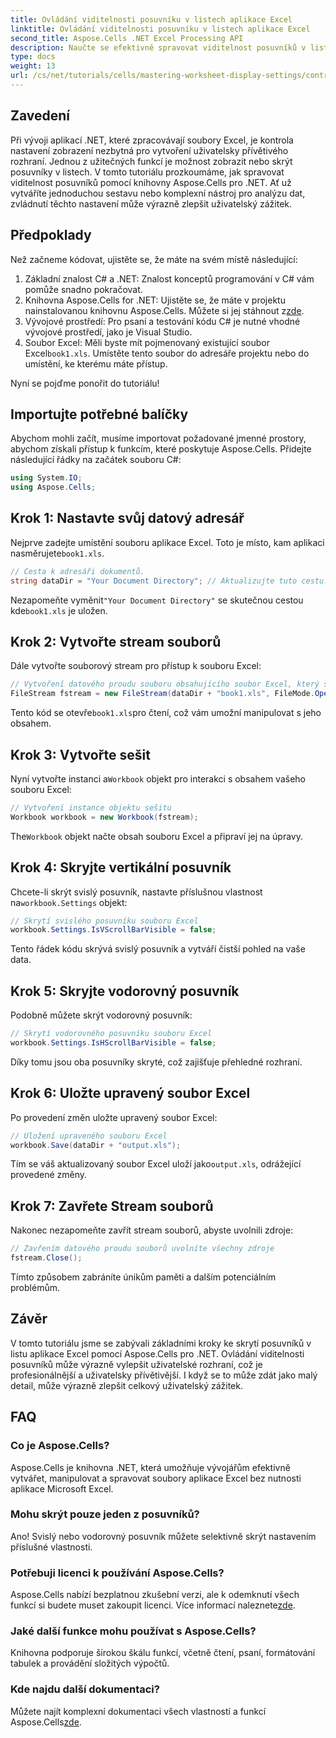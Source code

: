 ```yaml
---
title: Ovládání viditelnosti posuvníku v listech aplikace Excel
linktitle: Ovládání viditelnosti posuvníku v listech aplikace Excel
second_title: Aspose.Cells .NET Excel Processing API
description: Naučte se efektivně spravovat viditelnost posuvníků v listech aplikace Excel pomocí knihovny Aspose.Cells pro .NET. Tento komplexní výukový program vás provede nezbytnými kroky ke skrytí vertikálních a horizontálních posuvníků.
type: docs
weight: 13
url: /cs/net/tutorials/cells/mastering-worksheet-display-settings/controlling-scroll-bar-visibility/
---
```

## Zavedení

Při vývoji aplikací .NET, které zpracovávají soubory Excel, je kontrola nastavení zobrazení nezbytná pro vytvoření uživatelsky přívětivého rozhraní. Jednou z užitečných funkcí je možnost zobrazit nebo skrýt posuvníky v listech. V tomto tutoriálu prozkoumáme, jak spravovat viditelnost posuvníků pomocí knihovny Aspose.Cells pro .NET. Ať už vytváříte jednoduchou sestavu nebo komplexní nástroj pro analýzu dat, zvládnutí těchto nastavení může výrazně zlepšit uživatelský zážitek.

## Předpoklady

Než začneme kódovat, ujistěte se, že máte na svém místě následující:

1. Základní znalost C# a .NET: Znalost konceptů programování v C# vám pomůže snadno pokračovat.
2. Knihovna Aspose.Cells for .NET: Ujistěte se, že máte v projektu nainstalovanou knihovnu Aspose.Cells. Můžete si jej stáhnout z[zde](https://releases.aspose.com/cells/net/).
3. Vývojové prostředí: Pro psaní a testování kódu C# je nutné vhodné vývojové prostředí, jako je Visual Studio.
4.  Soubor Excel: Měli byste mít pojmenovaný existující soubor Excel`book1.xls`. Umístěte tento soubor do adresáře projektu nebo do umístění, ke kterému máte přístup.

Nyní se pojďme ponořit do tutoriálu!

## Importujte potřebné balíčky

Abychom mohli začít, musíme importovat požadované jmenné prostory, abychom získali přístup k funkcím, které poskytuje Aspose.Cells. Přidejte následující řádky na začátek souboru C#:

```csharp
using System.IO;
using Aspose.Cells;
```

## Krok 1: Nastavte svůj datový adresář

 Nejprve zadejte umístění souboru aplikace Excel. Toto je místo, kam aplikaci nasměrujete`book1.xls`.

```csharp
// Cesta k adresáři dokumentů.
string dataDir = "Your Document Directory"; // Aktualizujte tuto cestu!
```

 Nezapomeňte vyměnit`"Your Document Directory"` se skutečnou cestou kde`book1.xls` je uložen.

## Krok 2: Vytvořte stream souborů

Dále vytvořte souborový stream pro přístup k souboru Excel:

```csharp
// Vytvoření datového proudu souboru obsahujícího soubor Excel, který se má otevřít
FileStream fstream = new FileStream(dataDir + "book1.xls", FileMode.Open);
```

 Tento kód se otevře`book1.xls`pro čtení, což vám umožní manipulovat s jeho obsahem.

## Krok 3: Vytvořte sešit

 Nyní vytvořte instanci a`Workbook` objekt pro interakci s obsahem vašeho souboru Excel:

```csharp
// Vytvoření instance objektu sešitu
Workbook workbook = new Workbook(fstream);
```

 The`Workbook` objekt načte obsah souboru Excel a připraví jej na úpravy.

## Krok 4: Skryjte vertikální posuvník

 Chcete-li skrýt svislý posuvník, nastavte příslušnou vlastnost na`workbook.Settings` objekt:

```csharp
// Skrytí svislého posuvníku souboru Excel
workbook.Settings.IsVScrollBarVisible = false;
```

Tento řádek kódu skrývá svislý posuvník a vytváří čistší pohled na vaše data.

## Krok 5: Skryjte vodorovný posuvník

Podobně můžete skrýt vodorovný posuvník:

```csharp
// Skrytí vodorovného posuvníku souboru Excel
workbook.Settings.IsHScrollBarVisible = false;
```

Díky tomu jsou oba posuvníky skryté, což zajišťuje přehledné rozhraní.

## Krok 6: Uložte upravený soubor Excel

Po provedení změn uložte upravený soubor Excel:

```csharp
// Uložení upraveného souboru Excel
workbook.Save(dataDir + "output.xls");
```

 Tím se váš aktualizovaný soubor Excel uloží jako`output.xls`, odrážející provedené změny.

## Krok 7: Zavřete Stream souborů

Nakonec nezapomeňte zavřít stream souborů, abyste uvolnili zdroje:

```csharp
// Zavřením datového proudu souborů uvolníte všechny zdroje
fstream.Close();
```

Tímto způsobem zabráníte únikům paměti a dalším potenciálním problémům.

## Závěr

V tomto tutoriálu jsme se zabývali základními kroky ke skrytí posuvníků v listu aplikace Excel pomocí Aspose.Cells pro .NET. Ovládání viditelnosti posuvníků může výrazně vylepšit uživatelské rozhraní, což je profesionálnější a uživatelsky přívětivější. I když se to může zdát jako malý detail, může výrazně zlepšit celkový uživatelský zážitek.

## FAQ

### Co je Aspose.Cells?  
Aspose.Cells je knihovna .NET, která umožňuje vývojářům efektivně vytvářet, manipulovat a spravovat soubory aplikace Excel bez nutnosti aplikace Microsoft Excel.

### Mohu skrýt pouze jeden z posuvníků?  
Ano! Svislý nebo vodorovný posuvník můžete selektivně skrýt nastavením příslušné vlastnosti.

### Potřebuji licenci k používání Aspose.Cells?  
 Aspose.Cells nabízí bezplatnou zkušební verzi, ale k odemknutí všech funkcí si budete muset zakoupit licenci. Více informací naleznete[zde](https://purchase.aspose.com/buy).

### Jaké další funkce mohu používat s Aspose.Cells?  
Knihovna podporuje širokou škálu funkcí, včetně čtení, psaní, formátování tabulek a provádění složitých výpočtů.

### Kde najdu další dokumentaci?  
 Můžete najít komplexní dokumentaci všech vlastností a funkcí Aspose.Cells[zde](https://reference.aspose.com/cells/net/).